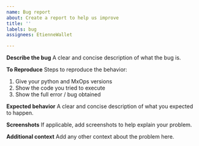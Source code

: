 ```yaml
---
name: Bug report
about: Create a report to help us improve
title: ''
labels: bug
assignees: EtienneWallet

---
```


**Describe the bug**
A clear and concise description of what the bug is.

**To Reproduce**
Steps to reproduce the behavior:

1. Give your python and MxOps versions
2. Show the code you tried to execute
3. Show the full error / bug obtained

**Expected behavior**
A clear and concise description of what you expected to happen.

**Screenshots**
If applicable, add screenshots to help explain your problem.

**Additional context**
Add any other context about the problem here.
